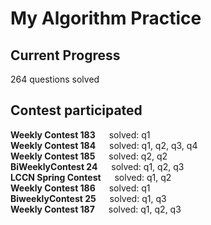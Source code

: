 # My Algorithm Practice  

## Current Progress
264 questions solved

## Contest participated
**Weekly Contest 183** &emsp; solved: q1  
**Weekly Contest 184** &emsp; solved: q1, q2, q3, q4  
**Weekly Contest 185** &emsp; solved: q2, q2  
**BiWeeklyContest 24** &emsp; solved: q1, q2, q3  
**LCCN Spring Contest** &emsp; solved: q1, q2   
**Weekly Contest 186** &emsp; solved: q1  
**BiweeklyContest 25** &emsp; solved: q1, q3  
**Weekly Contest 187** &emsp; solved: q1, q2, q3
